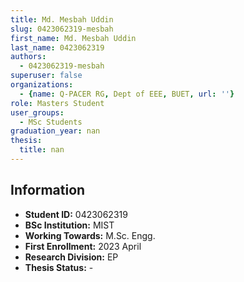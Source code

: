 ```yaml
---
title: Md. Mesbah Uddin
slug: 0423062319-mesbah
first_name: Md. Mesbah Uddin
last_name: 0423062319
authors:
  - 0423062319-mesbah
superuser: false
organizations:
  - {name: Q-PACER RG, Dept of EEE, BUET, url: ''}
role: Masters Student
user_groups:
  - MSc Students
graduation_year: nan
thesis:
  title: nan
---
```


## Information
* **Student ID:** 0423062319
* **BSc Institution:** MIST
* **Working Towards:** M.Sc. Engg.
* **First Enrollment:** 2023 April
* **Research Division:** EP
* **Thesis Status:** -
